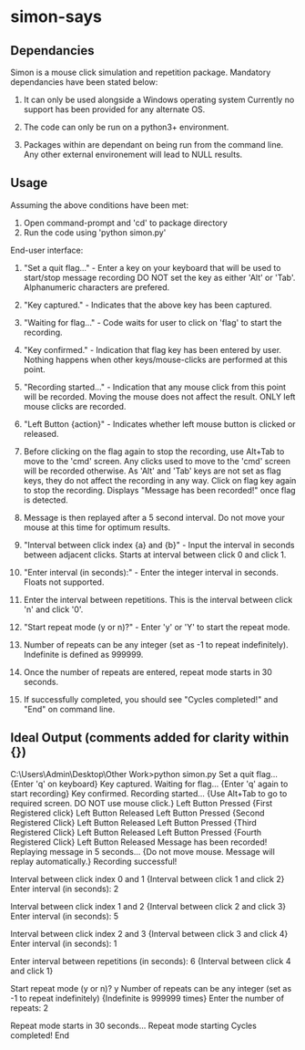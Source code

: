 # simon-says

Dependancies
------------
Simon is a mouse click simulation and repetition package. Mandatory dependancies 
have been stated below:

 1. It can only be used alongside a Windows operating system
    Currently no support has been provided for any alternate OS. 
    
 2. The code can only be run on a python3+ environment.
 
 3. Packages within are dependant on being run from the command line. Any other 
    external environement will lead to NULL results.


Usage
-----
Assuming the above conditions have been met:
 
 1. Open command-prompt and 'cd' to package directory
 2. Run the code using 'python simon.py'

End-user interface:

 1. "Set a quit flag..."   - Enter a key on your keyboard that will be used to start/stop message recording
                             DO NOT set the key as either 'Alt' or 'Tab'. Alphanumeric characters are prefered.
 
 2. "Key captured."        - Indicates that the above key has been captured.
 
 3. "Waiting for flag..."  - Code waits for user to click on 'flag' to start the recording.
 
 4. "Key confirmed."       - Indication that flag key has been entered by user.
 			      Nothing happens when other keys/mouse-clicks are performed at this point.
 
 5. "Recording started..." - Indication that any mouse click from this point will be recorded.
 			      Moving the mouse does not affect the result. ONLY left mouse clicks are recorded.
 
 6. "Left Button {action}" - Indicates whether left mouse button is clicked or released.
 
 7. Before clicking on the flag again to stop the recording, use Alt+Tab to move to the 'cmd' screen. Any clicks
    used to move to the 'cmd' screen will be recorded otherwise. As 'Alt' and 'Tab' keys are not set as flag keys,
    they do not affect the recording in any way. 
    Click on flag key again to stop the recording. Displays "Message has been recorded!" once flag is detected.
 
 8. Message is then replayed after a 5 second interval. Do not move your mouse at this time for optimum results.
 
 9. "Interval between click index {a} and {b}" - Input the interval in seconds between adjacent clicks.
     						   Starts at interval between click 0 and click 1.
 
 10. "Enter interval (in seconds):"		 - Enter the integer interval in seconds. Floats not supported.
 
 11. Enter the interval between repetitions. This is the interval between click 'n' and click '0'. 
 
 12. "Start repeat mode (y or n)?" - Enter 'y' or 'Y' to start the repeat mode.
 
 13. Number of repeats can be any integer (set as -1 to repeat indefinitely). Indefinite is defined as 999999.
 
 14. Once the number of repeats are entered, repeat mode starts in 30 seconds.
 
 15. If successfully completed, you should see "Cycles completed!" and "End" on command line.
 
 
Ideal Output (comments added for clarity within {})
-----------------------------------------

C:\Users\Admin\Desktop\Other Work>python simon.py
Set a quit flag...     {Enter 'q' on keyboard}
Key captured.
Waiting for flag...    {Enter 'q' again to start recording}
Key confirmed.
Recording started...   {Use Alt+Tab to go to required screen. DO NOT use mouse click.}
Left Button Pressed	{First Registered click}
Left Button Released
Left Button Pressed    {Second Registered Click}
Left Button Released
Left Button Pressed    {Third Registered Click}
Left Button Released
Left Button Pressed    {Fourth Registered Click}
Left Button Released
Message has been recorded!
Replaying message in 5 seconds...  {Do not move mouse. Message will replay automatically.}
Recording successful!

Interval between click index 0 and 1  {Interval between click 1 and click 2}
Enter interval (in seconds):    2

Interval between click index 1 and 2  {Interval between click 2 and click 3}
Enter interval (in seconds):    5

Interval between click index 2 and 3  {Interval between click 3 and click 4}
Enter interval (in seconds):    1

Enter interval between repetitions (in seconds):        6    {Interval between click 4 and click 1}

Start repeat mode (y or n)?     y
Number of repeats can be any integer (set as -1 to repeat indefinitely)   {Indefinite is 999999 times}
Enter the number of repeats: 2

Repeat mode starts in 30 seconds...
Repeat mode starting
Cycles completed!
End


